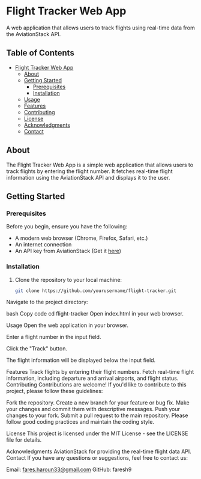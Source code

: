 # Flight Tracker Web App

A web application that allows users to track flights using real-time data from the AviationStack API.

## Table of Contents

- [Flight Tracker Web App](#flight-tracker-web-app)
  - [About](#about)
  - [Getting Started](#getting-started)
    - [Prerequisites](#prerequisites)
    - [Installation](#installation)
  - [Usage](#usage)
  - [Features](#features)
  - [Contributing](#contributing)
  - [License](#license)
  - [Acknowledgments](#acknowledgments)
  - [Contact](#contact)

## About

The Flight Tracker Web App is a simple web application that allows users to track flights by entering the flight number. It fetches real-time flight information using the AviationStack API and displays it to the user.

## Getting Started

### Prerequisites

Before you begin, ensure you have the following:

- A modern web browser (Chrome, Firefox, Safari, etc.)
- An internet connection
- An API key from AviationStack (Get it [here](https://aviationstack.com/))

### Installation

1. Clone the repository to your local machine:

   ```bash
   git clone https://github.com/yourusername/flight-tracker.git
Navigate to the project directory:

bash
Copy code
cd flight-tracker
Open index.html in your web browser.

Usage
Open the web application in your browser.

Enter a flight number in the input field.

Click the "Track" button.

The flight information will be displayed below the input field.

Features
Track flights by entering their flight numbers.
Fetch real-time flight information, including departure and arrival airports, and flight status.
Contributing
Contributions are welcome! If you'd like to contribute to this project, please follow these guidelines:

Fork the repository.
Create a new branch for your feature or bug fix.
Make your changes and commit them with descriptive messages.
Push your changes to your fork.
Submit a pull request to the main repository.
Please follow good coding practices and maintain the coding style.

License
This project is licensed under the MIT License - see the LICENSE file for details.

Acknowledgments
AviationStack for providing the real-time flight data API.
Contact
If you have any questions or suggestions, feel free to contact us:

Email: fares.haroun33@gmail.com
GitHub: faresh9
